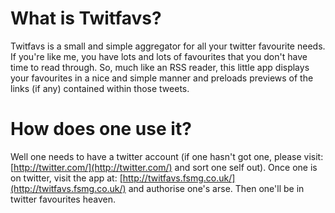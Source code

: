 What is Twitfavs?
==================

Twitfavs is a small and simple aggregator for all your twitter favourite needs. If you're like me, you have lots and lots of favourites that you don't have time to read through. So, much like an RSS reader, this little app displays your favourites in a nice and simple manner and preloads previews of the links (if any) contained within those tweets.

How does one use it?
====================

Well one needs to have a twitter account (if one hasn't got one, please visit: [http://twitter.com/](http://twitter.com/) and sort one self out). Once one is on twitter, visit the app at: [http://twitfavs.fsmg.co.uk/](http://twitfavs.fsmg.co.uk/) and authorise one's arse. Then one'll be in twitter favourites heaven.